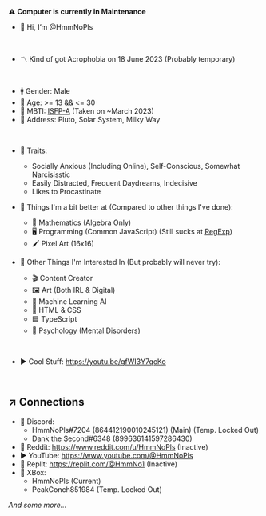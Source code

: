 **⚠️ Computer is currently in Maintenance**

- 👋 Hi, I’m @HmmNoPls

<br>

- 〽️ Kind of got Acrophobia on 18 June 2023 (Probably temporary)

<br>

- 🚹 Gender: Male
- 🎂 Age: >= 13 && <= 30
- 🌱 MBTI: [ISFP-A](https://www.16personalities.com/isfp-personality) (Taken on ~March 2023)
- 🌌 Address: Pluto, Solar System, Milky Way

<br>

- 🔅 Traits:
    - Socially Anxious (Including Online), Self-Conscious, Somewhat Narcisisstic
    - Easily Distracted, Frequent Daydreams, Indecisive
    - Likes to Procastinate

- 🔰 Things I'm a bit better at (Compared to other things I've done):
    - 🔢 Mathematics (Algebra Only)
    - 🖥️ Programming (Common JavaScript) (Still sucks at [RegExp](https://developer.mozilla.org/en-US/docs/Web/JavaScript/Guide/Regular_expressions))
    - 🖌️ Pixel Art (16x16)
 
- 🌟 Other Things I'm Interested In (But probably will never try):
    - 🎬 Content Creator
    - 🖼️ Art (Both IRL & Digital)
    - 🤖 Machine Learning AI
    - 📃 HTML & CSS
    - 🟦 TypeScript
    - 🧠 Psychology (Mental Disorders)

<br>

- ▶️ Cool Stuff: https://youtu.be/gfWI3Y7qcKo

<br>

↗️ __Connections__
---
-  💬 Discord:
    - HmmNoPls#7204 (864412190010245121) (Main) (Temp. Locked Out)
    - Dank the Second#6348 (899636141597286430)
-  🔴 Reddit: https://www.reddit.com/u/HmmNoPls (Inactive)
-  ▶️ YouTube: https://www.youtube.com/@HmmNoPls
-  🤖 Replit: https://replit.com/@HmmNo1 (Inactive)
-  🌳 XBox:
    - HmmNoPls (Current)
    - PeakConch851984 (Temp. Locked Out)

*And some more...*
